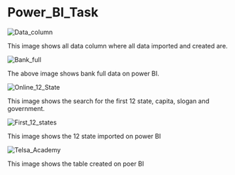 # Power_BI_Task

![Data_column](https://github.com/Chi2166/Power_BI_Task/assets/144334275/c9170404-edfb-4ec3-aed7-f7c36a90754d) 

This image shows all data column where all data imported and created are.

![Bank_full](https://github.com/Chi2166/Power_BI_Task/assets/144334275/7f49b375-5c6c-47f0-8a74-ea753e928799) 

The above image shows bank full data on power BI. 

![Online_12_State](https://github.com/Chi2166/Power_BI_Task/assets/144334275/f69370c1-5663-4408-a2df-3badcc15726d)

 This image shows the search for the first 12 state, capita, slogan and government.

![First_12_states](https://github.com/Chi2166/Power_BI_Task/assets/144334275/2f6e837d-1a12-478e-9cb0-f3197d7fb365)

This image shows the 12 state imported on power BI


![Telsa_Academy](https://github.com/Chi2166/Power_BI_Task/assets/144334275/b2c28c8a-cb41-4a3c-9014-5a0902700699)

This image shows the  table created on poer BI
